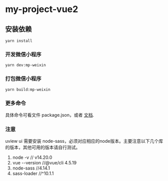 # my-project-vue2

## 安装依赖
```
yarn install
```

### 开发微信小程序
```
yarn dev:mp-weixin
```

### 打包微信小程序
```
yarn build:mp-weixin
```

### 更多命令
具体命令可看文件 package.json，或者 [文档](https://uniapp.dcloud.net.cn/worktile/CLI.html).

### 注意
uview ui 需要安装 node-sass，必须对应相应的node版本。主要注意以下几个库的版本，其他可用的版本请自行测试。
1. node -v // v14.20.0
2. vue --version //@vue/cli 4.5.19
3. node-sass //4.14.1
4. sass-loader //^10.1.1